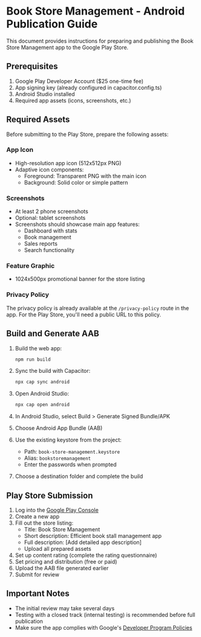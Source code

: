 
# Book Store Management - Android Publication Guide

This document provides instructions for preparing and publishing the Book Store Management app to the Google Play Store.

## Prerequisites

1. Google Play Developer Account ($25 one-time fee)
2. App signing key (already configured in capacitor.config.ts)
3. Android Studio installed
4. Required app assets (icons, screenshots, etc.)

## Required Assets

Before submitting to the Play Store, prepare the following assets:

### App Icon

- High-resolution app icon (512x512px PNG)
- Adaptive icon components:
  - Foreground: Transparent PNG with the main icon
  - Background: Solid color or simple pattern

### Screenshots

- At least 2 phone screenshots
- Optional: tablet screenshots
- Screenshots should showcase main app features:
  - Dashboard with stats
  - Book management
  - Sales reports
  - Search functionality

### Feature Graphic

- 1024x500px promotional banner for the store listing

### Privacy Policy

The privacy policy is already available at the `/privacy-policy` route in the app. For the Play Store, you'll need a public URL to this policy.

## Build and Generate AAB

1. Build the web app:
   ```bash
   npm run build
   ```

2. Sync the build with Capacitor:
   ```bash
   npx cap sync android
   ```

3. Open Android Studio:
   ```bash
   npx cap open android
   ```

4. In Android Studio, select Build > Generate Signed Bundle/APK
5. Choose Android App Bundle (AAB)
6. Use the existing keystore from the project:
   - Path: `book-store-management.keystore`
   - Alias: `bookstoremanagement`
   - Enter the passwords when prompted
7. Choose a destination folder and complete the build

## Play Store Submission

1. Log into the [Google Play Console](https://play.google.com/console)
2. Create a new app
3. Fill out the store listing:
   - Title: Book Store Management
   - Short description: Efficient book stall management app
   - Full description: [Add detailed app description]
   - Upload all prepared assets
4. Set up content rating (complete the rating questionnaire)
5. Set pricing and distribution (free or paid)
6. Upload the AAB file generated earlier
7. Submit for review

## Important Notes

- The initial review may take several days
- Testing with a closed track (internal testing) is recommended before full publication
- Make sure the app complies with Google's [Developer Program Policies](https://play.google.com/about/developer-content-policy/)
